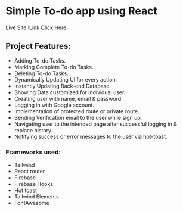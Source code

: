 # Simple To-do app using React

Live Site lLink [Click Here](https://simple-to-do-app-ac1be.web.app/).

## Project Features:

* Adding To-do Tasks.
* Marking Complete To-do Tasks.
* Deleting To-do Tasks.
* Dynamically Updating UI for every action.
* Instantly Updating Back-end Database.
* Showing Data customized for individual user.
* Creating user with name, email & password.
* Logging in with Google account.
* Implementation of protected route or private route.
* Sending Verification email to the user while sign up.
* Navigating user to the intended page after successful logging in & replace history.
* Notifying success or error messages to the user via hot-toast.


### Frameworks used:

* Tailwind
* React router
* Firebase
* Firebase Hooks
* Hot toast
* Tailwind Elements
* FontAwesome